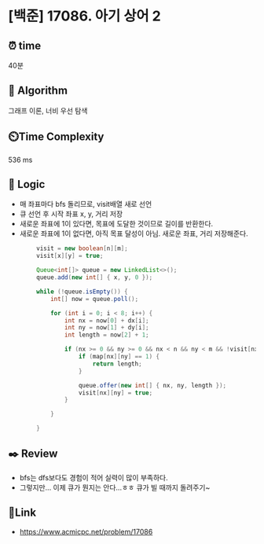 # [백준] 17086. 아기 상어 2   
 
## ⏰  **time**
40분 

## :pushpin: **Algorithm**
그래프 이론, 너비 우선 탐색 

## ⏲️**Time Complexity**
536 ms

## :round_pushpin: **Logic**
- 매 좌표마다 bfs 돌리므로, visit배열 새로 선언
- 큐 선언 후 시작 좌표 x, y, 거리 저장
- 새로운 좌표에 1이 있다면, 목표에 도달한 것이므로 길이를 반환한다.
- 새로운 좌표에 1이 없다면, 아직 목표 달성이 아님. 새로운 좌표, 거리 저장해준다.
```java
		visit = new boolean[n][m];
		visit[x][y] = true;

		Queue<int[]> queue = new LinkedList<>();
		queue.add(new int[] { x, y, 0 });

		while (!queue.isEmpty()) {
			int[] now = queue.poll();

			for (int i = 0; i < 8; i++) {
				int nx = now[0] + dx[i];
				int ny = now[1] + dy[i];
				int length = now[2] + 1;

				if (nx >= 0 && ny >= 0 && nx < n && ny < m && !visit[nx][ny]) {
					if (map[nx][ny] == 1) {
						return length;
					}

					queue.offer(new int[] { nx, ny, length });
					visit[nx][ny] = true;
				}

			}

		}
```

## :black_nib: **Review**
- bfs는 dfs보다도 경험이 적어 실력이 많이 부족하다.
- 그렇지만... 이제 큐가 뭔지는 안다...ㅎㅎ 큐가 빌 때까지 돌려주기~ 

## 📡**Link**
- https://www.acmicpc.net/problem/17086
